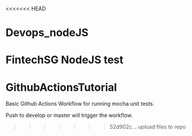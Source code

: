 <<<<<<< HEAD
# Devops_nodeJS
FintechSG NodeJS test 
=======
# GithubActionsTutorial

Basic Github Actions Workflow for running mocha unit tests. 

Push to develop or master will trigger the workflow. 
>>>>>>> 52d902c...  upload files to repo
